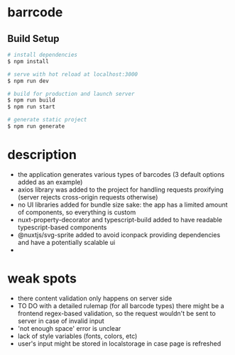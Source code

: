 # barrcode

## Build Setup

```bash
# install dependencies
$ npm install

# serve with hot reload at localhost:3000
$ npm run dev

# build for production and launch server
$ npm run build
$ npm run start

# generate static project
$ npm run generate
```
# description
- the application generates various types of barcodes (3 default options added as an example)
- axios library was added to the project for handling requests proxifying (server rejects cross-origin requests otherwise)
- no UI libraries added for bundle size sake: the app has a limited amount of components, so everything is custom
- nuxt-property-decorator and typescript-build added to have readable typescript-based components
- @nuxtjs/svg-sprite added to avoid iconpack providing dependencies and have a potentially scalable ui
- 


# weak spots
- there content validation only happens on server side
- TO DO with a detailed rulemap (for all barcode types) there might be a frontend regex-based validation, so the request wouldn't be sent to server in case of invalid input
- 'not enough space' error is unclear
- lack of style variables (fonts, colors, etc)
- user's input might be stored in localstorage in case page is refreshed